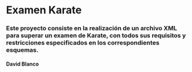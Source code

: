 # Examen Karate
### Este proyecto consiste en la realización de un archivo XML para superar un examen de Karate, con todos sus requisitos y restricciones especificados en los correspondientes esquemas.

#### David Blanco